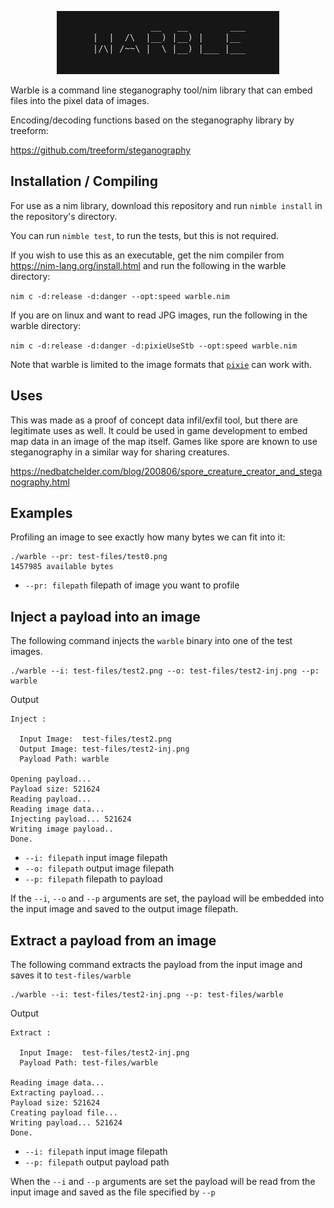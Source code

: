 <p align="center">
  <img src="warble/test-files/warble.png">
</p>

Warble is a command line steganography tool/nim library that can embed files into the pixel data of images.

Encoding/decoding functions based on the steganography library by treeform:

https://github.com/treeform/steganography

## Installation / Compiling

For use as a nim library, download this repository and run `nimble install` in the repository's directory.

You can run `nimble test`, to run the tests, but this is not required.

If you wish to use this as an executable, get the nim compiler from https://nim-lang.org/install.html and run the following in the warble directory:

`nim c -d:release -d:danger --opt:speed warble.nim`

If you are on linux and want to read JPG images, run the following in the warble directory:

`nim c -d:release -d:danger -d:pixieUseStb --opt:speed warble.nim`

Note that warble is limited to the image formats that [`pixie`](https://github.com/treeform/pixie) can work with.

## Uses

This was made as a proof of concept data infil/exfil tool, but there are legitimate uses as well.  It could be used in game development to embed map data in an image of the map itself.   Games like spore are known to use steganography in a similar way for sharing creatures.

https://nedbatchelder.com/blog/200806/spore_creature_creator_and_steganography.html

## Examples

Profiling an image to see exactly how many bytes we can fit into it:

```
./warble --pr: test-files/test0.png
1457985 available bytes
```

* `--pr: filepath`    filepath of image you want to profile

## Inject a payload into an image

The following command injects the `warble` binary into one of the test images.

```
./warble --i: test-files/test2.png --o: test-files/test2-inj.png --p: warble
```

Output

```
Inject : 

  Input Image:	test-files/test2.png
  Output Image:	test-files/test2-inj.png
  Payload Path:	warble

Opening payload...
Payload size: 521624
Reading payload...
Reading image data...
Injecting payload... 521624
Writing image payload..
Done.
```

* `--i: filepath`    input image filepath
* `--o: filepath`    output image filepath
* `--p: filepath`     filepath to payload

If the `--i`, `--o` and `--p` arguments are set, the payload will be embedded into the input image and saved to the output image filepath.

## Extract a payload from an image

The following command extracts the payload from the input image and saves it to `test-files/warble`

```
./warble --i: test-files/test2-inj.png --p: test-files/warble
```

Output

```
Extract : 

  Input Image:	test-files/test2-inj.png
  Payload Path:	test-files/warble

Reading image data...
Extracting payload...
Payload size: 521624
Creating payload file...
Writing payload... 521624
Done.
```

* `--i: filepath`    input image filepath
* `--p: filepath`     output payload path

When the `--i` and `--p` arguments are set the payload will be read from the input image and saved as the file specified by `--p`
